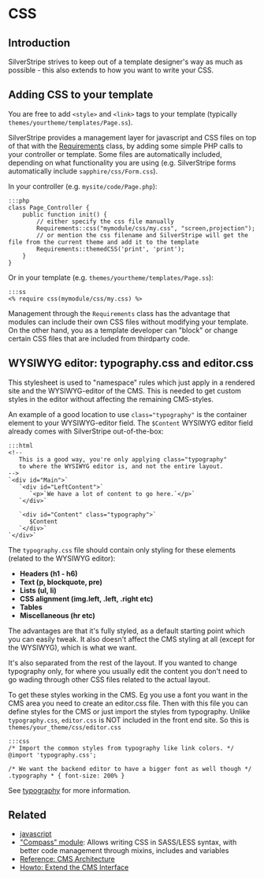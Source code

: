 # CSS #

## Introduction ##

SilverStripe strives to keep out of a template designer's way as much as possible -
this also extends to how you want to write your CSS.

## Adding CSS to your template ##

You are free to add `<style>` and `<link>` tags to your template (typically `themes/yourtheme/templates/Page.ss`).

SilverStripe provides a management layer for javascript and CSS files on top of that with the [Requirements](/reference/requirements) class,
by adding some simple PHP calls to your controller or template. Some files are automatically included,
depending on what functionality you are using (e.g. SilverStripe forms automatically include `sapphire/css/Form.css`).

In your controller (e.g. `mysite/code/Page.php`):

	:::php
	class Page_Controller {
		public function init() {
			// either specify the css file manually
			Requirements::css("mymodule/css/my.css", "screen,projection");
			// or mention the css filename and SilverStripe will get the file from the current theme and add it to the template
			Requirements::themedCSS('print', 'print'); 
		}
	}

Or in your template (e.g. `themes/yourtheme/templates/Page.ss`):

	:::ss
	<% require css(mymodule/css/my.css) %>

Management through the `Requirements` class has the advantage that modules can include their own CSS files without modifying
your template. On the other hand, you as a template developer can "block" or change certain CSS files that are included from
thirdparty code.

## WYSIWYG editor: typography.css and editor.css

This stylesheet is used to "namespace" rules which just apply in a rendered site and the WYSIWYG-editor of the CMS. This
is needed to get custom styles in the editor without affecting the remaining CMS-styles.

An example of a good location to use `class="typography"` is the container element to your WYSIWYG-editor field. The
`$Content` WYSIWYG editor field already comes with SilverStripe out-of-the-box:

	:::html
	<!--
	   This is a good way, you're only applying class="typography"
	   to where the WYSIWYG editor is, and not the entire layout.
	-->
	`<div id="Main">`
	   `<div id="LeftContent">`
	      `<p>`We have a lot of content to go here.`</p>`
	   `</div>`
	
	   `<div id="Content" class="typography">`
	      $Content
	   `</div>`
	`</div>`


The `typography.css` file should contain only styling for these elements (related to the WYSIWYG editor):

   * **Headers (h1 - h6)**
   * **Text (p, blockquote, pre)**
   * **Lists (ul, li)**
   * **CSS alignment (img.left, .left, .right etc)**
   * **Tables**
   * **Miscellaneous (hr etc)**

The advantages are that it's fully styled, as a default starting point which you can easily tweak. It also doesn't
affect the CMS styling at all (except for the WYSIWYG), which is what we want.

It's also separated from the rest of the layout. If you wanted to change typography only, for where you usually edit the
content you don't need to go wading through other CSS files related to the actual layout.

To get these styles working in the CMS. Eg you use a font you want in the CMS area you need to create an editor.css
file. Then with this file you can define styles for the CMS or just import the styles from typography. Unlike
`typography.css`, `editor.css` is NOT included in the front end site. So this is  `themes/your_theme/css/editor.css`

	:::css
	/* Import the common styles from typography like link colors. */
	@import 'typography.css';
	
	/* We want the backend editor to have a bigger font as well though */
	.typography * { font-size: 200% }

See [typography](/reference/typography) for more information.

## Related ##

 * [javascript](javascript)
 * ["Compass" module](http://silverstripe.org/compass-module/): Allows writing CSS in SASS/LESS syntax, with better code management through mixins, includes and variables
 * [Reference: CMS Architecture](../reference/cms-architecture)
 * [Howto: Extend the CMS Interface](../howto/extend-cms-interface)